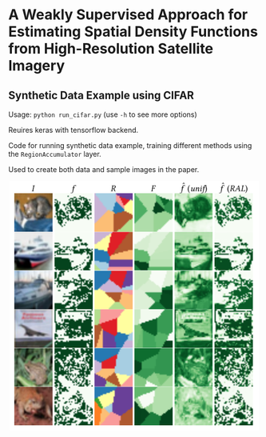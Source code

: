 # A Weakly Supervised Approach for Estimating Spatial Density Functions from High-Resolution Satellite Imagery

## Synthetic Data Example using CIFAR

Usage: `python run_cifar.py` (use `-h` to see more options)

Reuires keras with tensorflow backend.

Code for running synthetic data example, training different methods using the `RegionAccumulator` layer.

Used to create both data and sample images in the paper.

<p align="center">
<img src="./example_images.png" width="500px" height="500px">
</p>
